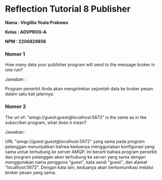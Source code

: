 # Reflection Tutorial 8 Publisher
**Nama : Virgillia Yeala Prabowo**

**Kelas : ADVPROG-A**

**NPM : 2206829856**

### Nomor 1
How many data your publlsher program will send to the message broker in one
run? 

Jawaban :

Program penerbit Anda akan mengirimkan sejumlah data ke broker pesan dalam satu kali jalannya.
### Nomor 2
The url of: “amqp://guest:guest@localhost:5672” is the same as in the subscriber
program, what does it mean?

Jawaban : 

URL "amqp://guest:guest@localhost:5672" yang sama pada program pelanggan menunjukkan bahwa keduanya menggunakan konfigurasi yang sama untuk terhubung ke server AMQP. Ini berarti bahwa program penerbit dan program pelanggan akan terhubung ke server yang sama dengan menggunakan nama pengguna "guest", kata sandi "guest", dan alamat "localhost:5672". Dengan kata lain, keduanya akan berkomunikasi melalui broker pesan yang sama.